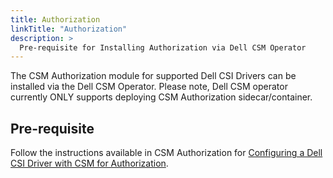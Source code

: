```yaml
---
title: Authorization
linkTitle: "Authorization"
description: >
  Pre-requisite for Installing Authorization via Dell CSM Operator
---
```


The CSM Authorization module for supported Dell CSI Drivers can be installed via the Dell CSM Operator. Please note, Dell CSM operator currently ONLY supports deploying CSM Authorization sidecar/container.

## Pre-requisite

Follow the instructions available in CSM Authorization for [Configuring a Dell CSI Driver with CSM for Authorization](../../../authorization/deployment/helm#configuring-a-dell-csi-driver).
